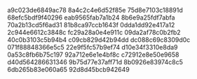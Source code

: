 a9c023de6849ac78
8a4c2c4e6d52f85e
75d8e7103c18891d
68efc5bdf9f40296
eab9565fab7a1b24
8b6e9a25fdf7abfa
70a2b13cd5f6ad31
81b8ca97ccb1643f
0dda1dd92e417a12
2c944e6612c3848c
fc29a28a0e4e911c
09da2af78c0b2fb2
40c0b3103c5b94b4
c09cb829d42b94dd
dc088c69c8309d0c
071f88848366e5c5
22e9f5fc57b9ef74
d10e34f3310e8da9
0a53c8fb6b75c197
92a712e6e1e4bf8c
c72912e8e50e9658
d40d564286631346
9b75d77e37aff71d
8b0926e83974c8c5
6db265b83e060a65
92d8d45bcb942649
